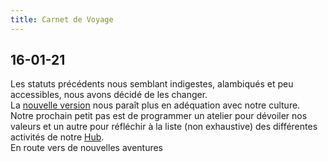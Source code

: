 ```yaml
---
title: Carnet de Voyage
---
```

## 16-01-21
Les statuts précédents nous semblant indigestes, alambiqués et peu accessibles, nous avons décidé de les changer.  
La [nouvelle version](statuts.md) nous paraît plus en adéquation avec notre culture.  
Notre prochain petit pas est de programmer un atelier pour dévoiler nos valeurs et un autre pour réfléchir à la liste (non exhaustive) des différentes activités de notre [Hub](lexique.md).   
En route vers de nouvelles aventures

